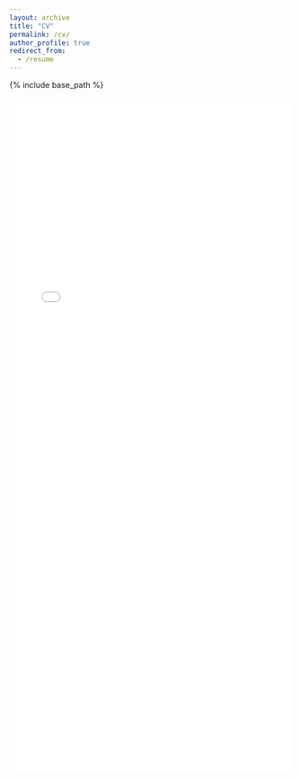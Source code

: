 ```yaml
---
layout: archive
title: "CV"
permalink: /cv/
author_profile: true
redirect_from:
  - /resume
---
```


{% include base_path %}

<!-- Education
======
* B.S. in Electrical Engineering (EE), National Taiwan University (NTU), 2017 ~ present

Work experience
======
* Intern Machine Learning Engineer, May. 2020 ~ present
  * Dragoncloud.ai
  * Building an chatbot for practicing English and an AI classroom system.
  * Familiar with AWS tools such as AWS transcribe, AWS translate
  * Supervisor: [Albert Ng](https://www.linkedin.com/in/albert-ng-3b683a29/)



Honors
======

- <p style="display: flex; flex-direction: row; justify-content: space-between; margin: 0 0 0.5em;"><span style="flex: 0 0 auto">Social Devotion Special Award, NTU</span> <span style="flex:  0 0 auto"><i>November. 2020</i></span></p>
- <p style="display: flex; flex-direction: row; justify-content: space-between; margin: 0 0 0.5em;"><span style="flex: 0 0 auto">2nd prize, NTUEE Undergraduate Innovation Award</span> <span style="flex:  0 0 auto"><i>July. 2020</i></span></p>
- <p style="display: flex; flex-direction: row; justify-content: space-between; margin: 0 0 0.5em;"><span style="flex: 0 0 auto">MakeNTU Hackathon, Enterprise Award</span> <span style="flex:  0 0 auto"><i>March. 2018</i></span></p>




Teaching
======
  <ul>{% for post in site.teaching %}
    {% include archive-single-cv.html %}
  {% endfor %}</ul>

Leadership
======
- <p style="display: flex; flex-direction: row; justify-content: space-between; margin: 0 0 0.5em;"><span style="flex: 0 0 auto">General Coordinator of 2020 MakeNTU</span> <span style="flex:  0 0 auto"><i>July. 2019 ~ October. 2020</i></span></p>
- <p style="display: flex; flex-direction: row; justify-content: space-between; margin: 0 0 0.5em;"><span style="flex: 0 0 auto">Director of Academic Department of NTUEE Student Association</span> <span style="flex:  0 0 auto"><i>June. 2019 ~ June. 2020</i></span></p>
- <p style="display: flex; flex-direction: row; justify-content: space-between; margin: 0 0 0.5em;"><span style="flex: 0 0 auto">Captain of NTUEE basketball team</span> <span style="flex:  0 0 auto"><i>June. 2019 ~ June. 2020</i></span></p> -->

<iframe id="iframepdf" src="/files/cv.pdf" width="100%" height="1200" style="border:none;" scrolling="no"></iframe>
